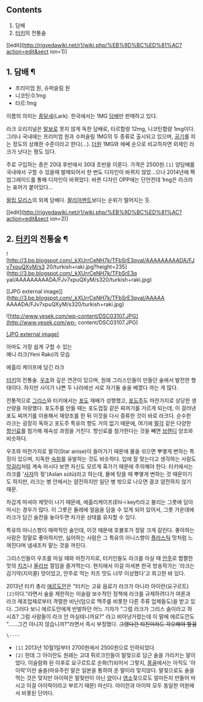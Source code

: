 ## Contents

    

1. 담배 
2. [터키](%ED%84%B0%ED%82%A4.md)의 전통술 

[[edit](http://rigvedawiki.net/r1/wiki.php/%EB%9D%BC%ED%81%AC?action=edit&sect
ion=1)]

## 1. 담배 ¶

  * 프리미엄 원, 슈퍼슬림 원
  * 니코틴:0.1mg
  * 타르:1mg  

이름의 의미는 [종달새](%EC%A2%85%EB%8B%AC%EC%83%88.md)(Lark). 한국에서는 1MG
[담배](%EB%8B%B4%EB%B0%B0.md)만 판매하고 있다.

  

라크 오리지널은 [말보로](%EB%A7%90%EB%B3%B4%EB%A1%9C.md) 못지 않게 독한 담배로, 타르함량 12mg,
니코틴함량 1mg이다. 그러나 국내에는 프리미엄 원과 수퍼슬림 1MG의 두 종류로 출시되고 있으며,
[공기](%EA%B3%B5%EA%B8%B0.md)를 피는 정도의 상쾌한 수준이라고 한다(...).
[더원](%EB%8D%94%EC%9B%90.md) 1MG와 에쎄 순으로 비교하자면 외제인 라크가 낫다는 평도 있다.

  

주로 구입하는 층은 20대 후반에서 30대 초반을 이룬다. 가격은 2500원.`[1]` 양담배를 국내에서 구할 수 있을때 발매되어서 한 번도
디자인이 바뀌지 않았...으나 2014년에 팩 업그레이드를 통해 디자인이 바뀌었다. 바뀐 디자인 OPP에는 단언컨데 1mg은 라크라는 표어가
붙어있다...

  

[필립 모리스](%ED%95%84%EB%A6%BD%20%EB%AA%A8%EB%A6%AC%EC%8A%A4.md)의 외제 담배다.
[팔리아멘트](%ED%8C%94%EB%A6%AC%EC%95%84%EB%A9%98%ED%8A%B8.md)보다는 순위가 떨어지는 듯.

  
  
  

[[edit](http://rigvedawiki.net/r1/wiki.php/%EB%9D%BC%ED%81%AC?action=edit&sect
ion=2)]

## 2. [터키](%ED%84%B0%ED%82%A4.md)의 전통술 ¶

![http://3.bp.blogspot.com/_kXUrrCeNH7k/TFbSrE3qyaI/AAAAAAAAADA/FJv7xpuQXyM/s3
20/turkish+raki.jpg?height=235](http://3.bp.blogspot.com/_kXUrrCeNH7k/TFbSrE3q
yaI/AAAAAAAAADA/FJv7xpuQXyM/s320/turkish+raki.jpg)

[[JPG external image]](http://3.bp.blogspot.com/_kXUrrCeNH7k/TFbSrE3qyaI/AAAAA
AAAADA/FJv7xpuQXyM/s320/turkish+raki.jpg)

![http://www.yesek.com/wp-content/DSC03107.JPG](http://www.yesek.com/wp-
content/DSC03107.JPG)

[[JPG external image]](http://www.yesek.com/wp-content/DSC03107.JPG)

아마도 가장 쉽게 구할 수 있는  
예니 라크(Yeni Rakı)의 모습

에흘리 케이프에 담긴 라크

  
[터키](%ED%84%B0%ED%82%A4.md)의 전통술. [우조](%EC%9A%B0%EC%A1%B0.md)와 깊은 연관이
있으며, 원래 그리스인들이 만들던 술에서 발전한 형태이다. 하지만 사이가 나쁜 두 나라에선 서로 자기들 술을 베꼈다 까는 게 많다.

  

전통적으로 [그리스](%EA%B7%B8%EB%A6%AC%EC%8A%A4.md)와 터키에서는
[포도](%ED%8F%AC%EB%8F%84.md) 재배가 성행했고,
[포도주](%ED%8F%AC%EB%8F%84%EC%A3%BC.md)도 마찬가지로 상당한 생산량을 자랑했다. 포도주를 만들 때는 포도껍질
같은 찌꺼기를 거르게 되는데, 이 걸러낸 포도 찌꺼기를 이용해서 재양조를 한 뒤 이것을 다시 증류한 것이 바로 라크다. 순수한 라크는 굉장히
독하고 포도주 특유의 향도 거의 없기 때문에, 여기에 [팔각](%ED%8C%94%EA%B0%81.md) 같은 다양한
[향신료](%ED%96%A5%EC%8B%A0%EB%A3%8C.md)를 첨가해 재숙성 과정을 거친다. 향신료를 첨가한다는 것을 빼면
[브랜디](%EB%B8%8C%EB%9E%9C%EB%94%94.md) 양조와 비슷하다.

  

우조와 마찬가지로 팔각(Star anise)이 들어가기 때문에 물을 섞으면 뿌옇게 변하는 특징이 있으며, 지독한
[숙취](%EC%88%99%EC%B7%A8.md)를 유발하는 것도 비슷하다. 입에 잘 맞는다고 생각하는 사람도
[막걸리](%EB%A7%89%EA%B1%B8%EB%A6%AC.md)처럼 계속 마시다 보면 자신도 모르게 훅가기 때문에 주의해야 한다.
터키에서는 라크를 '[사자](%EC%82%AC%EC%9E%90.md)의 젖'(Aslan sütü)라고 하는데, 물에 탔을 때 뿌옇게
변하는 것 때문이기도 하지만, 라크는 병 안에서는 얌전하지만 일단 병 밖으로 나오면 결코 얌전하지 않기 때문.

  

차갑게 마셔야 제맛이 나기 때문에, 에흘리케이프(Ehl-i keyf)라고 불리는 그릇에 담아 마시는 경우가 많다. 이 그릇은 둘레에 얼음을
담을 수 있게 되어 있어서, 그릇 가운데에 라크가 담긴 술잔을 놓아두면 차가운 상태를 유지할 수 있다.

  

특유의 아니스향이 매력적인 술인데, 이것 때문에 호불호가 정말 크게 갈린다. 좋아하는 사람은 정말로 좋아하지만, 싫어하는 사람은 그 특유의
아니스향이 [플라스틱](%ED%94%8C%EB%9D%BC%EC%8A%A4%ED%8B%B1.md) 맛처럼 느껴진다며 냄새조차 맡는 것을
꺼린다.

  

그리스인들이 우조를 마실 때와 마찬가지로, 터키인들도 라크를 마실 때 [안주](%EC%95%88%EC%A3%BC.md)로 짭짤한 맛의
[치즈](%EC%B9%98%EC%A6%88.md)나 [올리브](%EC%98%AC%EB%A6%AC%EB%B8%8C.md) 절임을
즐겨먹는다. 현지에서 이걸 마셔본 한국 방송작가는 '라크는 감기약(지미콜) 맛이었고, 안주로 먹는 치즈 맛도 너무 이상했다'고 회고한 바
있다.

  

2013년 터키 총리 [에르도안](%EC%97%90%EB%A5%B4%EB%8F%84%EC%95%88.md)은 "터키는 고유 음료가
라크가 아니라 아이란(요구르트)`[2]`이다."라면서 술을 제한하는 이슬람 보수적인 정책에 라크를 규제하려다가 여론과 라크 제조업체로부터
격렬한 비난(덤으로 맥주를 비롯한 다른 주류 업체들도)을 받고 있다. 그러다 보니 에르도안에게 반발하던 어느 기자가 "그럼 라크가 그리스
술이라고 하시죠? 그럼 사람들이 라크 안 마실테니까요?" 라고 비아냥거렸는데 이 말에 에르도안도 "......그건 아니지 않습니까?"라면서
즉시 부정했다. <del>그랬다간 퇴진이라도 각오해야 할걸</del>

`\----`

  * `[1]` 2013년 10월1일부터 2700원에서 2500원으로 인하되었다.
  * `[2]` 헌데 그 아이란도 원래는 고대 튀르크인들이 말젖으로 담근 술을 가리키는 말이었다. 이슬람화 된 이후로 요구르트로 순화(?)되어서 그렇지, [몽골](%EB%AA%BD%EA%B3%A8.md)에서는 아직도 '아이락'이란 술을(마유주란 말은 일본을 통하여 온 말이라 맞지않다. 말젖으로도 술을 먹는 것은 맞지만 아이락은 말젖만이 아닌 [양](%EC%96%91.md)이나 [염소](%EC%97%BC%EC%86%8C.md)젖으로도 얼마든지 만들어 마시고 이걸 아이락이라고 부르기 때문) 마신다. 아이란과 아이락 모두 동일한 어원에서 비롯된 단어다. 

